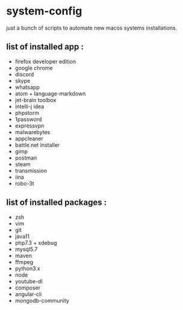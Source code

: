 # system-config

just a bunch of scripts to automate new macos systems installations.


## list of installed app :
- firefox developer edition
- google chrome
- discord
- skype
- whatsapp
- atom + language-markdown
- jet-brain toolbox
- intelli-j idea
- phpstorm
- 1password
- expressvpn
- malwarebytes
- appcleaner
- battle.net installer
- gimp
- postman
- steam
- transmission
- iina
- robo-3t

## list of installed packages :
- zsh
- vim
- git
- java11
- php7.3 + xdebug
- mysql5.7
- maven
- ffmpeg
- python3.x
- node
- youtube-dl
- composer
- angular-cli
- mongodb-community
